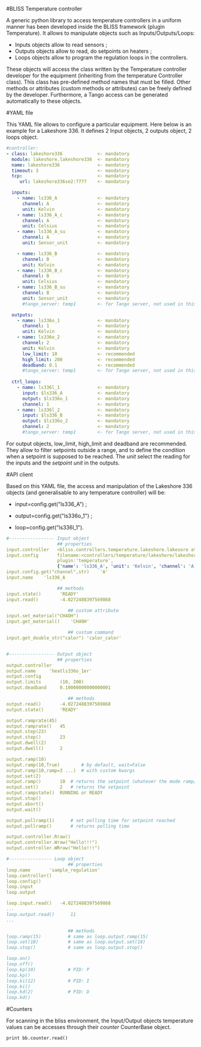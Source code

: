 #BLISS Temperature controller

A generic python library to access temperature controllers in a uniform manner has been developed inside the BLISS framework (plugin Temperature).
It allows to manipulate objects such as Inputs/Outputs/Loops:

* Inputs objects allow to read sensors ;
* Outputs objects allow to read, do setpoints on heaters ;
* Loops objects allow to program the regulation loops in the controllers.

These objects will access the class written by the Temperature controller developer for the equipment (inheriting from the temperature Controller class).
This class has pre-defined method names that must be filled. Other methods or attributes (custom methods or attributes) can be freely defined by the developer.
Furthermore, a Tango access can be generated automatically to these objects. 



#YAML file

This YAML file allows to configure a particular equipment. Here below is an example for a Lakeshore 336.
It defines 2 Input objects, 2 outputs object, 2 loops object.
```yaml
#controller:
- class: lakeshore336             <- mandatory
  module: lakeshore.lakeshore336  <- mandatory
  name: lakeshore336              <- mandatory
  timeout: 3                      <- mandatory
  tcp:                            <- mandatory
     url: lakeshore336se2:7777    <- mandatory

  inputs:
    - name: ls336_A               <- mandatory
      channel: A                  <- mandatory
      unit: Kelvin                <- mandatory
    - name: ls336_A_c             <- mandatory  
      channel: A                  <- mandatory
      unit: Celsius               <- mandatory 
    - name: ls336_A_su            <- mandatory
      channel: A                  <- mandatory
      unit: Sensor_unit           <- mandatory

    - name: ls336_B               <- mandatory
      channel: B                  <- mandatory
      unit: Kelvin                <- mandatory
    - name: ls336_B_c             <- mandatory
      channel: B                  <- mandatory
      unit: Celsius               <- mandatory
    - name: ls336_B_su            <- mandatory
      channel: B                  <- mandatory
      unit: Sensor_unit           <- mandatory
      #tango_server: temp1        <- for Tango server, not used in this case     

  outputs:
    - name: ls336o_1              <- mandatory
      channel: 1                  <- mandatory
      unit: Kelvin                <- mandatory
    - name: ls336o_2              <- mandatory
      channel: 2                  <- mandatory
      unit: Kelvin                <- mandatory
      low_limit: 10               <- recommended
      high_limit: 200             <- recommended
      deadband: 0.1               <- recommended
      #tango_server: temp1        <- for Tango server, not used in this case
      
  ctrl_loops:
    - name: ls336l_1              <- mandatory
      input: $ls336_A             <- mandatory
      output: $ls336o_1           <- mandatory
      channel: 1                  <- mandatory
    - name: ls336l_2              <- mandatory
      input: $ls336_B             <- mandatory
      output: $ls336o_2           <- mandatory
      channel: 2                  <- mandatory 
      #tango_server: temp1        <- for Tango server, not used in this case
```      
For output objects, low_limit, high_limit and deadband are recommended. They allow to filter setpoints outside a range, and to define the condition when a setpoint is supposed to be reached.
The *unit* select the reading for the inputs and the *setpoint* *unit* in the outputs.



#API client

Based on this YAML file, the access and manipulation of the Lakeshore 336 objects (and generalisable to any temperature controller) will be:

* input=config.get("ls336_A") ;

* output=config.get("ls336o_1") ;

* loop=config.get("ls336l_1").

```yaml
#----------------- Input object
                   ## properties
input.controller   <bliss.controllers.temperature.lakeshore.lakesore at 0x1fb2a90>
input.config	   filename:<controllers/temperature/lakeshore/lakeshore336.yml>,
                   plugin:'temperature',
                   {'name': 'ls336_A', 'unit': 'Kelvin', 'channel': 'A'}
input.config.get("channel",str)    'A'
input.name	  'ls336_A

                   ## methods
input.state()		'READY'
input.read()		-4.0272488397569868

                       ## custom attribute
input.set_material("CH4OH") 	
input.get_material()	'CH40H'

                       ## custom command
input.get_double_str("calor") 'calor_calor'


#----------------- Output object
                   ## properties
output.controller
output.name		'heatls336o_1er'
output.config
output.limits		(10, 200)
output.deadband		0.10000000000000001

                       ## methods
output.read()		-4.0272488397569868
output.state()		'READY'

output.ramprate(45)
output.ramprate()	45
output.step(23)
output.step()		23
output.dwell(2)
output.dwell()		2

output.ramp(10)		
output.ramp(10,True)        # by default, wait=False
output.ramp(10,ramp=3 ...)  # with custom kwargs
output.set(2)
output.ramp()		10  # returns the setpoint (whatever the mode ramp/direct)
output.set()		2   # returns the setpoint
output.rampstate()	RUNNING or READY
output.stop()
output.abort()
output.wait()

output.pollramp(1)	    # set polling time for setpoint reached
output.pollramp()	    # returns polling time		

output.controller.Rraw()
output.controller.Wraw("Hello!!!")
output.controller.WRraw("Hello!!!")

#---------------- Loop object
                       ## properties
loop.name		'sample_regulation'
loop.controller()
loop.config()
loop.input
loop.output

loop.input.read()	-4.0272488397569868
...
loop.output.read()      11
...

                       ## methods
loop.ramp(15)          # same as loop.output.ramp(15)
loop.set(18)           # same as loop.output.set(18)
loop.stop()            # same as loop.output.stop()

loop.on()
loop.off()
loop.kp(10)            # PID: P
loop.kp()
loop.ki(12)            # PID: I
loop.ki()
loop.kd(2)             # PID: D
loop.kd()
```



#Counters

For scanning in the bliss environment, the Input/Output objects temperature values can be accesses through their *counter* CounterBase object.

`print bb.counter.read()`
